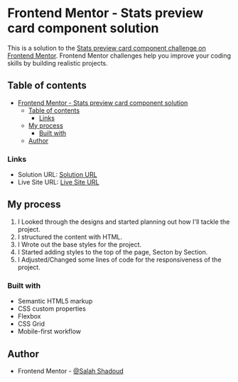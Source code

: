 # Frontend Mentor - Stats preview card component solution

This is a solution to the [Stats preview card component challenge on Frontend Mentor](https://www.frontendmentor.io/challenges/stats-preview-card-component-8JqbgoU62). Frontend Mentor challenges help you improve your coding skills by building realistic projects. 

## Table of contents

- [Frontend Mentor - Stats preview card component solution](#frontend-mentor---stats-preview-card-component-solution)
  - [Table of contents](#table-of-contents)
    - [Links](#links)
  - [My process](#my-process)
    - [Built with](#built-with)
  - [Author](#author)

### Links

- Solution URL: [Solution URL](https://your-solution-url.com)
- Live Site URL: [Live Site URL](https://state-preview-card-iota.vercel.app/)

## My process

1. I Looked through the designs and started planning out how I'll tackle the project.
2. I structured the content with HTML.
3. I Wrote out the base styles for the project.
4. I Started adding styles to the top of the page, Secton by Section.
5. I Adjusted/Changed some lines of code for the responsiveness of the project.

### Built with

- Semantic HTML5 markup
- CSS custom properties
- Flexbox
- CSS Grid
- Mobile-first workflow

## Author

- Frontend Mentor - [@Salah Shadoud](https://www.frontendmentor.io/profile/SalahShadoud)
